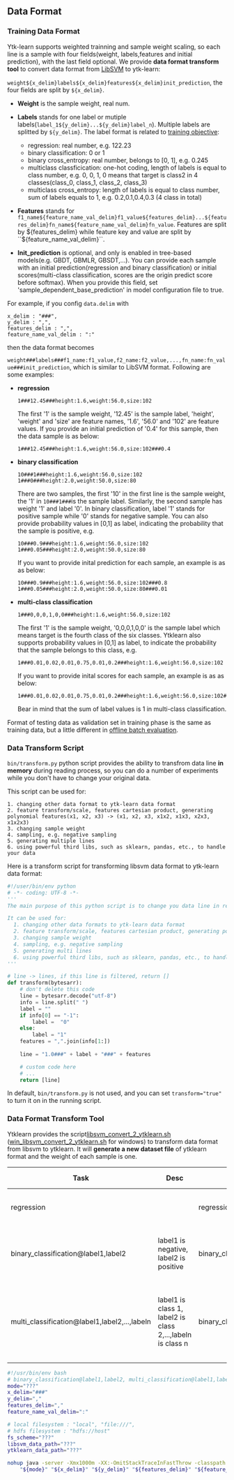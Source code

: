 ## **Data Format**

### **Training Data Format**

Ytk-learn supports weighted trainning and sample weight scaling, so each line is a sample with four fields(weight, labels,features and initial prediction), with the last field optional. We provide **data format transform tool** to convert data format from  [LibSVM]( [LibSVM](https://www.csie.ntu.edu.tw/~cjlin/libsvm/)) to ytk-learn:

```weight${x_delim}labels${x_delim}features${x_delim}init_prediction```, the four fields are split by ``${x_delim}``.

+ **Weight** is the sample weight, real num.

- **Labels**  stands for one label or  mutiple labels(```label_1${y_delim}...${y_delim}label_n```). Multiple labels are splitted by ``${y_delim}``.  The label format is related to [training objective](models.md):
  - regression:  real number, e.g. 122.23
  - binary classification: 0 or 1
  - binary cross_entropy: real number, belongs to [0, 1], e.g. 0.245
  - multiclass classficication: one-hot coding,  length of labels is equal to class number, e.g. 0, 0, 1, 0 means that target is class2 in 4 classes(class_0, class_1, class_2, class_3)
  - multiclass cross_entropy: length of labels is equal to class number, sum of labels equals to 1, e.g. 0.2,0.1,0.4,0.3 (4 class in total)


- **Features** stands for ```f1_name${feature_name_val_delim}f1_value${features_delim}...${features_delim}fn_name${feature_name_val_delim}fn_value```. Features are split by ${features_delim} while feature key and value are split by ``${feature_name_val_delim}``.
- **Init_prediction**  is optional, and only is enabled in tree-based models(e.g. GBDT, GBMLR, GBSDT,...). You can provide each sample with an initial prediction(regression and binary classification) or initial scores(multi-class classification, scores are the origin predict score before softmax). When you provide this field, set 'sample_dependent_base_prediction' in model configuration file to true. 

For example, if you config  ``data.delim`` with 

```
x_delim : "###",
y_delim : ",",
features_delim : ",",
feature_name_val_delim : ":"
```

then the data format becomes

```weight###labels###f1_name:f1_value,f2_name:f2_value,...,fn_name:fn_value###init_prediction```, which is similar to LibSVM format. Following are some examples:

- **regression**

  ```
  1###12.45###height:1.6,weight:56.0,size:102
  ```

  The first '1' is the sample weight, '12.45' is the sample label,  'height', 'weight' and 'size'  are feature names,  '1.6', '56.0' and '102' are feature values. If you provide an initial prediction of '0.4' for this sample, then the data sample is as below:

  ```
  1###12.45###height:1.6,weight:56.0,size:102###0.4
  ```


- **binary classification**

   ```
   10###1###height:1.6,weight:56.0,size:102
   1###0###height:2.0,weight:50.0,size:80
   ```

   There are two samples, the first '10' in the first line is the sample weight, the '1' in ``10###1###``is the sample label. Similarly, the second sample has weight '1' and label '0'. In binary classification, label '1' stands for positive sample while '0' stands for negative sample. You can also provide probability values in [0,1] as label, indicating the probability that the sample is positive, e.g.

   ```
   10###0.9###height:1.6,weight:56.0,size:102
   1###0.05###height:2.0,weight:50.0,size:80
   ```
   If you want to provide inital prediction for each sample,  an example is as as below:

   ```
   10###0.9###height:1.6,weight:56.0,size:102###0.8
   1###0.05###height:2.0,weight:50.0,size:80###0.01
   ```

- **multi-class classification**

   ```
   1###0,0,0,1,0,0###height:1.6,weight:56.0,size:102
   ```

   The first '1' is the sample weight, '0,0,0,1,0,0' is the sample label which means target is the fourth class of the six classes. Ytklearn also supports probability values in [0,1] as label, to indicate the probability that the sample belongs to this class, e.g.

   ```
   1###0.01,0.02,0.01,0.75,0.01,0.2###height:1.6,weight:56.0,size:102
   ```

   If you want to provide inital scores for each sample,  an example is as as below:

   ```
   1###0.01,0.02,0.01,0.75,0.01,0.2###height:1.6,weight:56.0,size:102###0.0,0.01,0.01,0.95,0.01,0.02
   ```

   Bear in mind that the sum of label values is 1 in multi-class classification. 

Format of testing data as validation set in training phase is the same as training data, but a little different in  [offline batch evaluation](). 

### Data Transform Script

```bin/transform.py``` python script provides the ability to transfrom data line **in memory** during reading process, so you can do a number of experiments while you don't have to change your original data. 

This script can be used for:

```
1. changing other data format to ytk-learn data format
2. feature transform/scale, features cartesian product, generating polynomial features(x1, x2, x3) -> (x1, x2, x3, x1x2, x1x3, x2x3, x1x2x3)
3. changing sample weight
4. sampling, e.g. negative sampling
5. generating multiple lines
6. using powerful third libs, such as sklearn, pandas, etc., to handle your data
```

Here is a transform script for transforming libsvm data format to ytk-learn data format:

```python
#!/user/bin/env python
# -*- coding: UTF-8 -*-
'''
The main purpose of this python script is to change you data line in reading data process(you don't need to change your original data), transform function can change original line into new lines.

It can be used for:
  1. changing other data formats to ytk-learn data format
  2. feature transform/scale, features cartesian product, generating polynomial features(x1, x2, x3) -> (x1, x2, x3, x1x2, x1x3, x2x3, x1x2x3)
  3. changing sample weight
  4. sampling, e.g. negative sampling
  5. generating multi lines
  6. using powerful third libs, such as sklearn, pandas, etc., to handle your data
'''

# line -> lines, if this line is filtered, return []
def transform(bytesarr):
    # don't delete this code
    line = bytesarr.decode("utf-8")
    info = line.split(" ")
    label = ""
    if info[0] == "-1":
        label =  "0"
    else:
        label = "1"
    features = ",".join(info[1:])
    
    line = "1.0###" + label + "###" + features

    # custom code here
    # ...
    return [line]
```

In default, ```bin/transform.py``` is not used, and you can set ```transform="true"```  to turn it on in the running script.



### **Data Format Transform Tool** ###

Ytklearn provides the script[libsvm_convert_2_ytklearn.sh](../bin/libsvm_convert_2_ytklearn.sh) ([win_libsvm_convert_2_ytklearn.sh](../bin/win_libsvm_convert_2_ytklearn.sh) for windows) to transform data format from libsvm to ytklearn. It will **generate a new dataset file** of ytklearn format and the weight of each sample is one.

| Task                                     | Desc                                     | Example                     | Original Format                          | Converted Format                         |
| ---------------------------------------- | ---------------------------------------- | --------------------------- | ---------------------------------------- | ---------------------------------------- |
| regression                               |                                          | regression                  | 43.2 1:0.3 2:0.9 3:33.2                  | 1###43.2###1:0.3,2:0.9,3:33.2            |
| binary_classification@label1,label2      | label1 is negative, label2 is positive   | binary_classification@-1,1  | 1 1:0.3 2:0.9 3:33.2<br>-1 1:41 2:0.9 3:12 | 1###1###1:0.3 ,2:0.9,3:33.2<br>1###0 ###1:41, 2:0.9,3:12 |
| multi_classification@label1,label2,...,labeln | label1 is class 1, label2 is class 2,...,labeln is class n | binary_classification@1,2,3 | 1 1:0.3 2:0.9 3:33.2<br>2 1:41 2:0.9 3:12<br>3 1:3.2 2:1.1 3:14 | 1###1,0,0###1:0.3,2:0.9, 3:33.2<br>1###0,1,0### 1:41,2:0.9,3:12<br>1###0,0,1### 1:3.2,2:1.1,3:14 |



```bash
#!/usr/bin/env bash
# binary_classification@label1,label2, multi_classification@label1,label2,..., regression
mode="???"
x_delim="###"
y_delim=","
features_delim=","
feature_name_val_delim=":"

# local filesystem : "local", "file:///",
# hdfs filesystem : "hdfs://host"
fs_scheme="???"
libsvm_data_path="???"
ytklearn_data_path="???"

nohup java -server -Xmx1000m -XX:-OmitStackTraceInFastThrow -classpath .:lib/*:config -Dlog4j.configuration=file:config/log4j.properties com.fenbi.ytklearn.utils.LibsvmConvertTool  \
    "${mode}" "${x_delim}" "${y_delim}" "${features_delim}" "${feature_name_val_delim}" "${fs_scheme}" "${libsvm_data_path}" "${ytklearn_data_path}"  >> log/info.log 2>&1 &
```

